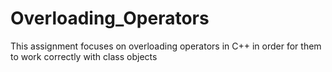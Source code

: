 # Overloading_Operators
This assignment focuses on overloading operators in C++ in order for them to work correctly with class objects
